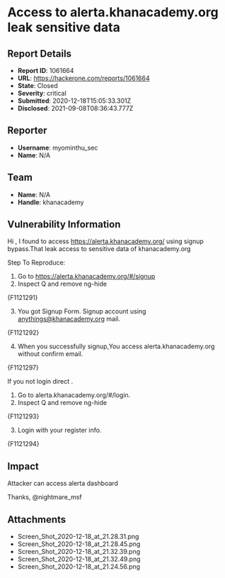 # Access to alerta.khanacademy.org leak sensitive data 

## Report Details
- **Report ID**: 1061664
- **URL**: https://hackerone.com/reports/1061664
- **State**: Closed
- **Severity**: critical
- **Submitted**: 2020-12-18T15:05:33.301Z
- **Disclosed**: 2021-09-08T08:36:43.777Z

## Reporter
- **Username**: myominthu_sec
- **Name**: N/A

## Team
- **Name**: N/A
- **Handle**: khanacademy

## Vulnerability Information
Hi ,
I found to access https://alerta.khanacademy.org/ using signup bypass.That leak access to sensitive data of khanacademy.org

Step To Reproduce:

1. Go to https://alerta.khanacademy.org/#/signup
2. Inspect Q and remove ng-hide

{F1121291}

3. You got Signup Form. Signup account using anythings@khanacademy.org mail.

{F1121292}

4. When you successfully signup,You access alerta.khanacademy.org without confirm email.

{F1121297}

If you not login direct .
1. Go to alerta.khanacademy.org/#/login.
2. Inspect Q and remove ng-hide

{F1121293}

3. Login with your register info.

{F1121294}

## Impact

Attacker can access alerta dashboard

Thanks,
@nightmare_msf

## Attachments
- Screen_Shot_2020-12-18_at_21.28.31.png
- Screen_Shot_2020-12-18_at_21.28.45.png
- Screen_Shot_2020-12-18_at_21.32.39.png
- Screen_Shot_2020-12-18_at_21.32.49.png
- Screen_Shot_2020-12-18_at_21.24.56.png
